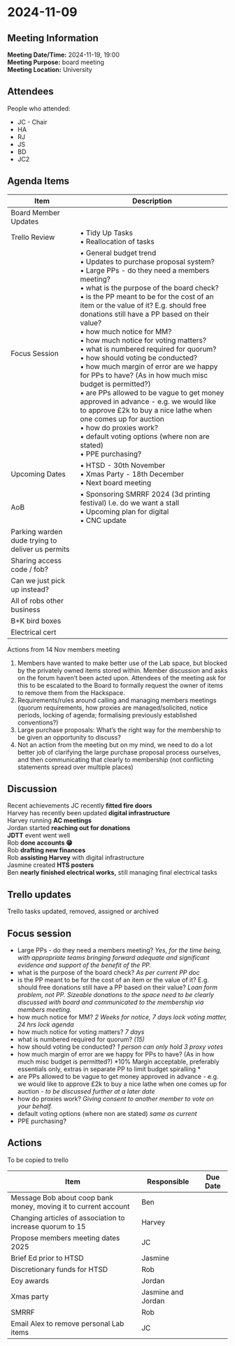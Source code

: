 # 2024-11-09
## Meeting Information
**Meeting Date/Time:** 2024-11-19, 19:00  
**Meeting Purpose:** board meeting  
**Meeting Location:** University  

## Attendees
People who attended:

- JC - Chair
- HA
- RJ
- JS
- BD
- JC2

## Agenda Items

Item | Description
---- | ----
Board Member Updates | 
Trello Review | • Tidy Up Tasks<br>• Reallocation of tasks
Focus Session | • General budget trend<br>• Updates to purchase proposal system?<br>• Large PPs - do they need a members meeting?<br>• what is the purpose of the board check?<br>• is the PP meant to be for the cost of an item or the value of it? E.g. should free donations still have a PP based on their value?<br>• how much notice for MM?<br>• how much notice for voting matters?<br>• what is numbered required for quorum?<br>• how should voting be conducted?<br>• how much margin of error are we happy for PPs to have? (As in how much misc budget is permitted?)<br>• are PPs allowed to be vague to get money approved in advance - e.g. we would like to approve £2k to buy a nice lathe when one comes up for auction<br>• how do proxies work?<br>• default voting options (where non are stated)<br>• PPE purchasing?
Upcoming Dates | • HTSD - 30th November<br> • Xmas Party - 18th December<br> • Next board meeting
AoB | • Sponsoring SMRRF 2024 (3d printing festival) I.e. do we want a stall<br> • Upcoming plan for digital<br> • CNC update
Parking warden dude trying to deliver us permits | 
Sharing access code / fob? | 
Can we just pick up instead? | 
All of robs other business | 
B+K bird boxes | 
Electrical cert | 

Actions from 14 Nov members meeting

1. Members have wanted to make better use of the Lab space, but blocked by the privately owned items stored within. Member discussion and asks on the forum haven’t been acted upon. Attendees of the meeting ask for this to be escalated to the Board to formally request the owner of items to remove them from the Hackspace.
2. Requirements/rules around calling and managing members meetings (quorum requirements, how proxies are managed/solicited, notice periods, locking of agenda; formalising previously established conventions?)
3. Large purchase proposals: What’s the right way for the membership to be given an opportunity to discuss?
4. Not an action from the meeting but on my mind, we need to do a lot better job of clarifying the large purchase proposal process ourselves, and then communicating that clearly to membership (not conflicting statements spread over multiple places)


## Discussion
Recent achievements 
JC recently **fitted fire doors**<br>
Harvey has recently been updated **digital infrastructure**<br>
Harvey running **AC meetings**<br>
Jordan started **reaching out for donations**<br>
**JDTT** event went well<br>
Rob **done accounts 😁**<br>
Rob **drafting new finances**<br>
Rob **assisting Harvey** with digital infrastructure<br> 
Jasmine created **HTS posters**<br>
Ben **nearly finished electrical works,** still managing final electrical tasks

## Trello updates
Trello tasks updated, removed, assigned or archived

## Focus session
* Large PPs - do they need a members meeting? *Yes, for the time being, with appropriate teams bringing forward adequate and significant evidence and support of the benefit of the PP.*
* what is the purpose of the board check? *As per current PP doc*
* is the PP meant to be for the cost of an item or the value of it? E.g. should free donations still have a PP based on their value? *Loan form problem, not PP. Sizeable donations to the space need to be clearly discussed with board and communicated to the membership via members meeting.*
* how much notice for MM? *2 Weeks for notice, 7 days lock voting matter, 24 hrs lock agenda*
* how much notice for voting matters? *7 days*
* what is numbered required for quorum? *(15)*
* how should voting be conducted? *1 person can only hold 3 proxy votes*
* how much margin of error are we happy for PPs to have? (As in how much misc budget is permitted?) *10% Margin acceptable, preferably essentials only, extras in separate PP to limit budget spiralling *
* are PPs allowed to be vague to get money approved in advance - e.g. we would like to approve £2k to buy a nice lathe when one comes up for auction - *to be discussed further at a later date*
* how do proxies work? *Giving consent to another member to vote on your behalf.*
* default voting options (where non are stated) *same as current*
* PPE purchasing?


## Actions
To be copied to trello

| Item | Responsible | Due Date |
| ---- | ---- | ---- |
| Message Bob about coop bank money, moving it to current account | Ben | |
| Changing articles of association to increase quorum to 15 | Harvey | |
| Propose members meeting dates 2025 | JC | |
| Brief Ed prior to HTSD | Jasmine | |
| Discretionary funds for HTSD | Rob | |
| Eoy awards | Jordan | |
| Xmas party | Jasmine and Jordan | |
| SMRRF | Rob | |
| Email Alex to remove personal Lab items | JC | |

